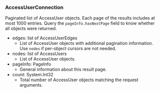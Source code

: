 ### AccessUserConnection
Paginated list of AccessUser objects. Each page of the results includes at most 1000 entries. Query the `pageInfo.hasNextPage` field to know whether all objects were returned.

- edges: list of AccessUserEdges
  - List of AccessUser objects with additional pagination information. Use `nodes` if per-object cursors are not needed.
- nodes: list of AccessUsers
  - List of AccessUser objects.
- pageInfo: PageInfo
  - General information about this result page.
- count: System.Int32
  - Total number of AccessUser objects matching the request arguments.
